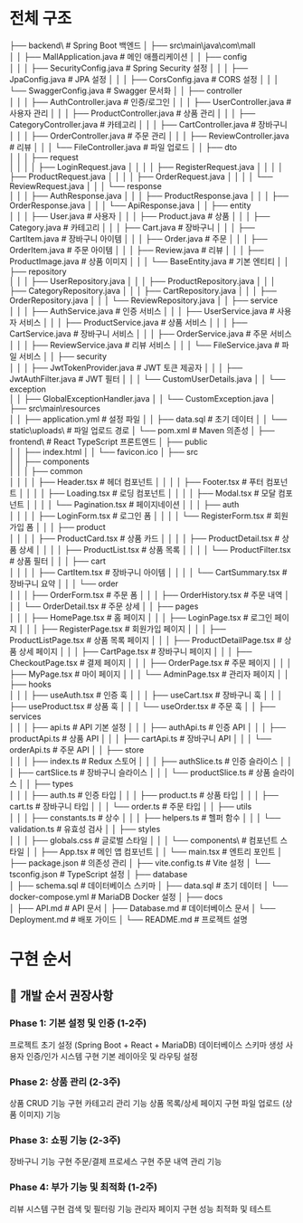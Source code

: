 # 전체 구조

├── backend\                          # Spring Boot 백엔드
│   ├── src\main\java\com\mall\
│   │   ├── MallApplication.java      # 메인 애플리케이션
│   │   ├── config\
│   │   │   ├── SecurityConfig.java   # Spring Security 설정
│   │   │   ├── JpaConfig.java        # JPA 설정
│   │   │   ├── CorsConfig.java       # CORS 설정
│   │   │   └── SwaggerConfig.java    # Swagger 문서화
│   │   ├── controller\
│   │   │   ├── AuthController.java   # 인증/로그인
│   │   │   ├── UserController.java   # 사용자 관리
│   │   │   ├── ProductController.java # 상품 관리
│   │   │   ├── CategoryController.java # 카테고리
│   │   │   ├── CartController.java   # 장바구니
│   │   │   ├── OrderController.java  # 주문 관리
│   │   │   ├── ReviewController.java # 리뷰
│   │   │   └── FileController.java   # 파일 업로드
│   │   ├── dto\
│   │   │   ├── request\
│   │   │   │   ├── LoginRequest.java
│   │   │   │   ├── RegisterRequest.java
│   │   │   │   ├── ProductRequest.java
│   │   │   │   ├── OrderRequest.java
│   │   │   │   └── ReviewRequest.java
│   │   │   └── response\
│   │   │       ├── AuthResponse.java
│   │   │       ├── ProductResponse.java
│   │   │       ├── OrderResponse.java
│   │   │       └── ApiResponse.java
│   │   ├── entity\
│   │   │   ├── User.java             # 사용자
│   │   │   ├── Product.java          # 상품
│   │   │   ├── Category.java         # 카테고리
│   │   │   ├── Cart.java             # 장바구니
│   │   │   ├── CartItem.java         # 장바구니 아이템
│   │   │   ├── Order.java            # 주문
│   │   │   ├── OrderItem.java        # 주문 아이템
│   │   │   ├── Review.java           # 리뷰
│   │   │   ├── ProductImage.java     # 상품 이미지
│   │   │   └── BaseEntity.java       # 기본 엔티티
│   │   ├── repository\
│   │   │   ├── UserRepository.java
│   │   │   ├── ProductRepository.java
│   │   │   ├── CategoryRepository.java
│   │   │   ├── CartRepository.java
│   │   │   ├── OrderRepository.java
│   │   │   └── ReviewRepository.java
│   │   ├── service\
│   │   │   ├── AuthService.java      # 인증 서비스
│   │   │   ├── UserService.java      # 사용자 서비스
│   │   │   ├── ProductService.java   # 상품 서비스
│   │   │   ├── CartService.java      # 장바구니 서비스
│   │   │   ├── OrderService.java     # 주문 서비스
│   │   │   ├── ReviewService.java    # 리뷰 서비스
│   │   │   └── FileService.java      # 파일 서비스
│   │   ├── security\
│   │   │   ├── JwtTokenProvider.java # JWT 토큰 제공자
│   │   │   ├── JwtAuthFilter.java    # JWT 필터
│   │   │   └── CustomUserDetails.java
│   │   └── exception\
│   │       ├── GlobalExceptionHandler.java
│   │       └── CustomException.java
│   ├── src\main\resources\
│   │   ├── application.yml           # 설정 파일
│   │   ├── data.sql                  # 초기 데이터
│   │   └── static\uploads\           # 파일 업로드 경로
│   └── pom.xml                       # Maven 의존성
│
├── frontend\                         # React TypeScript 프론트엔드
│   ├── public\
│   │   ├── index.html
│   │   └── favicon.ico
│   ├── src\
│   │   ├── components\
│   │   │   ├── common\
│   │   │   │   ├── Header.tsx        # 헤더 컴포넌트
│   │   │   │   ├── Footer.tsx        # 푸터 컴포넌트
│   │   │   │   ├── Loading.tsx       # 로딩 컴포넌트
│   │   │   │   ├── Modal.tsx         # 모달 컴포넌트
│   │   │   │   └── Pagination.tsx    # 페이지네이션
│   │   │   ├── auth\
│   │   │   │   ├── LoginForm.tsx     # 로그인 폼
│   │   │   │   └── RegisterForm.tsx  # 회원가입 폼
│   │   │   ├── product\
│   │   │   │   ├── ProductCard.tsx   # 상품 카드
│   │   │   │   ├── ProductDetail.tsx # 상품 상세
│   │   │   │   ├── ProductList.tsx   # 상품 목록
│   │   │   │   └── ProductFilter.tsx # 상품 필터
│   │   │   ├── cart\
│   │   │   │   ├── CartItem.tsx      # 장바구니 아이템
│   │   │   │   └── CartSummary.tsx   # 장바구니 요약
│   │   │   └── order\
│   │   │       ├── OrderForm.tsx     # 주문 폼
│   │   │       ├── OrderHistory.tsx  # 주문 내역
│   │   │       └── OrderDetail.tsx   # 주문 상세
│   │   ├── pages\
│   │   │   ├── HomePage.tsx          # 홈 페이지
│   │   │   ├── LoginPage.tsx         # 로그인 페이지
│   │   │   ├── RegisterPage.tsx      # 회원가입 페이지
│   │   │   ├── ProductListPage.tsx   # 상품 목록 페이지
│   │   │   ├── ProductDetailPage.tsx # 상품 상세 페이지
│   │   │   ├── CartPage.tsx          # 장바구니 페이지
│   │   │   ├── CheckoutPage.tsx      # 결제 페이지
│   │   │   ├── OrderPage.tsx         # 주문 페이지
│   │   │   ├── MyPage.tsx            # 마이 페이지
│   │   │   └── AdminPage.tsx         # 관리자 페이지
│   │   ├── hooks\
│   │   │   ├── useAuth.tsx           # 인증 훅
│   │   │   ├── useCart.tsx           # 장바구니 훅
│   │   │   ├── useProduct.tsx        # 상품 훅
│   │   │   └── useOrder.tsx          # 주문 훅
│   │   ├── services\
│   │   │   ├── api.ts                # API 기본 설정
│   │   │   ├── authApi.ts            # 인증 API
│   │   │   ├── productApi.ts         # 상품 API
│   │   │   ├── cartApi.ts            # 장바구니 API
│   │   │   └── orderApi.ts           # 주문 API
│   │   ├── store\
│   │   │   ├── index.ts              # Redux 스토어
│   │   │   ├── authSlice.ts          # 인증 슬라이스
│   │   │   ├── cartSlice.ts          # 장바구니 슬라이스
│   │   │   └── productSlice.ts       # 상품 슬라이스
│   │   ├── types\
│   │   │   ├── auth.ts               # 인증 타입
│   │   │   ├── product.ts            # 상품 타입
│   │   │   ├── cart.ts               # 장바구니 타입
│   │   │   └── order.ts              # 주문 타입
│   │   ├── utils\
│   │   │   ├── constants.ts          # 상수
│   │   │   ├── helpers.ts            # 헬퍼 함수
│   │   │   └── validation.ts         # 유효성 검사
│   │   ├── styles\
│   │   │   ├── globals.css           # 글로벌 스타일
│   │   │   └── components\           # 컴포넌트 스타일
│   │   ├── App.tsx                   # 메인 앱 컴포넌트
│   │   └── main.tsx                  # 엔트리 포인트
│   ├── package.json                  # 의존성 관리
│   ├── vite.config.ts               # Vite 설정
│   └── tsconfig.json                # TypeScript 설정
│
├── database\
│   ├── schema.sql                    # 데이터베이스 스키마
│   ├── data.sql                      # 초기 데이터
│   └── docker-compose.yml            # MariaDB Docker 설정
│
├── docs\
│   ├── API.md                        # API 문서
│   ├── Database.md                   # 데이터베이스 문서
│   └── Deployment.md                 # 배포 가이드
│
└── README.md                         # 프로젝트 설명


# 구현 순서

## 🚀 개발 순서 권장사항

### Phase 1: 기본 설정 및 인증 (1-2주)

프로젝트 초기 설정 (Spring Boot + React + MariaDB)
데이터베이스 스키마 생성
사용자 인증/인가 시스템 구현
기본 레이아웃 및 라우팅 설정

### Phase 2: 상품 관리 (2-3주)

상품 CRUD 기능 구현
카테고리 관리 기능
상품 목록/상세 페이지 구현
파일 업로드 (상품 이미지) 기능

### Phase 3: 쇼핑 기능 (2-3주)

장바구니 기능 구현
주문/결제 프로세스 구현
주문 내역 관리 기능

### Phase 4: 부가 기능 및 최적화 (1-2주)

리뷰 시스템 구현
검색 및 필터링 기능
관리자 페이지 구현
성능 최적화 및 테스트